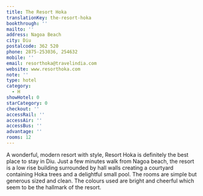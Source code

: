 ```yaml
---
title: The Resort Hoka
translationKey: the-resort-hoka
bookthrough: ''
mailto: ''
address: Nagoa Beach
city: Diu
postalcode: 362 520
phone: 2875-253036, 254632
mobile: ''
email: resorthoka@travelindia.com
website: www.resorthoka.com
note: ''
type: hotel
category:
  - H
showHotel: 0
starCategory: 0
checkout: ''
accessRail: ''
accessAir: ''
accessBus: ''
advantage: ''
rooms: 12
---
```

A wonderful, modern resort with style, Resort Hoka is definitely the best place to stay in Diu.    Just a few minutes walk from Nagoa beach, the resort is a low rise building surrounded by hall walls creating a courtyard containing Hoka trees and a delightful small pool.     The rooms are simple but generous sized and clean. The colours used are bright and cheerful which seem to be the hallmark of the resort.